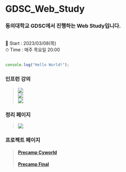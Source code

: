 # GDSC_Web_Study

### 동의대학교 GDSC에서 진행하는 Web Study입니다. 

<br>📅 Start : 2023/03/08(목) <br>
⏱ Time : 매주 목요일 20:00 <br><br>

```js
console.log("Hello World!");
```
### 인프런 강의<br>
> <a href="https://www.inflearn.com/course/시작-프리캠프-코드캠프/dashboard" target="_blank"><img src="https://img.shields.io/badge/1.precamp-E34F26?style=for-the-badge&logo=html5&logoColor=white"></a><br>
> <a href="https://www.inflearn.com/course/강력-css-코드캠프/dashboard" target="_blank"><img src="https://img.shields.io/badge/2.cssbasic-1572B6?style=for-the-badge&logo=css3&logoColor=white"></a><br>
> <a href="https://www.inflearn.com/course/훈훈한-자바스크립트-코드캠프/dashboard" target="_blank"><img src="https://img.shields.io/badge/3.javascript-F7DF1E?style=for-the-badge&logo=javascript&logoColor=white"></a><br>

### 정리 페이지<br>
> <a href="https://ionized-dingo-1e1.notion.site/GDSC-WEB-a150f0fae6314fc48cd89ef55b1659bf" target="_blank"><img src="https://img.shields.io/badge/Notion-ffffff?style=for-the-badge&logo=notion&logoColor=000000"/></a>

### 프로젝트 페이지

> #### <a href="https://hun3431.github.io/GDSC_Web_Study/Precamp/cyworld/index.html">Precamp Cyworld</a>
> #### <a href="https://hun3431.github.io/GDSC_Web_Study/Precamp/final/final.html">Precamp Final</a>

